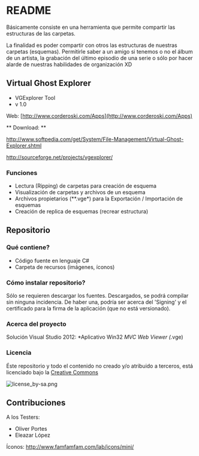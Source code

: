 # README #

Básicamente consiste en una herramienta que permite compartir las estructuras de las carpetas.

La finalidad es poder compartir con otros las estructuras de nuestras carpetas (esquemas). Permitirle saber a un amigo si tenemos o no el álbum de un artista, la grabación del último episodio de una serie o sólo por hacer alarde de nuestras habilidades de organización XD


## Virtual Ghost Explorer ##

* VGExplorer Tool
* v 1.0 



Web: [http://www.corderoski.com/Apps](http://www.corderoski.com/Apps)

** Download: ** 

http://www.softpedia.com/get/System/File-Management/Virtual-Ghost-Explorer.shtml

http://sourceforge.net/projects/vgexplorer/


### Funciones ###

* Lectura (Ripping) de carpetas para creación de esquema
* Visualización de carpetas y archivos de un esquema
* Archivos propietarios (**.vge*) para la Exportación / Importación de esquemas
* Creación de replica de esquemas (recrear estructura)


## Repositorio ##


### Qué contiene? ###

* Código fuente en lenguaje C#
* Carpeta de recursos (imágenes, íconos)


### Cómo instalar repositorio? ###

Sólo se requieren descargar los fuentes.
Descargados, se podrá compilar sin ninguna incidencia.
De haber una, podría ser acerca del 'Signing' y el certificado para la firma de la aplicación (que no está versionado).

### Acerca del proyecto ###

Solución Visual Studio 2012:
*Aplicativo Win32
*MVC Web Viewer (*.vge)


### Licencia ###

Éste repositorio y todo el contenido no creado y/o atribuido a terceros, está licenciado bajo la [Creative Commons](https://creativecommons.org/licenses/by-sa/4.0/)

![license_by-sa.png](https://bitbucket.org/repo/dgG8oL/images/2860542338-license_by-sa.png)




## Contribuciones ##

A los Testers:

* Oliver Portes
* Eleazar López

Íconos:
http://www.famfamfam.com/lab/icons/mini/